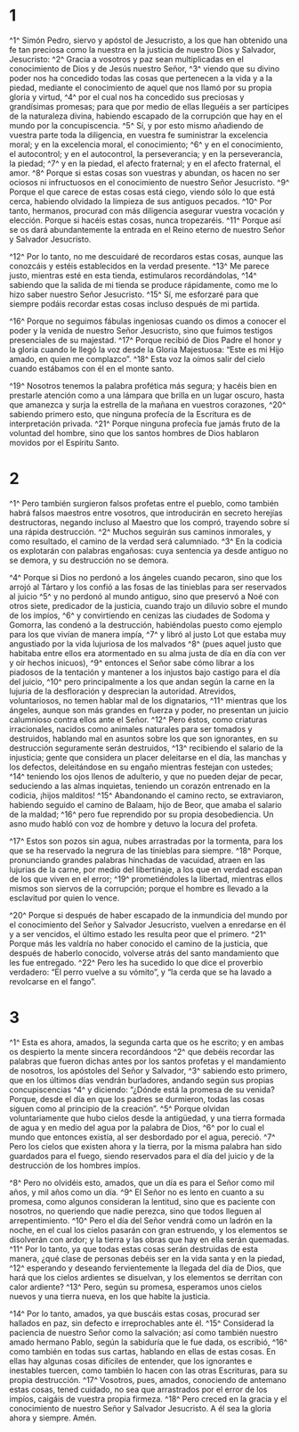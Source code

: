 # 1 
^1^ Simón Pedro, siervo y apóstol de Jesucristo, a los que han obtenido una fe tan preciosa como la nuestra en la justicia de nuestro Dios y Salvador, Jesucristo: ^2^ Gracia a vosotros y paz sean multiplicadas en el conocimiento de Dios y de Jesús nuestro Señor, ^3^ viendo que su divino poder nos ha concedido todas las cosas que pertenecen a la vida y a la piedad, mediante el conocimiento de aquel que nos llamó por su propia gloria y virtud, ^4^ por el cual nos ha concedido sus preciosas y grandísimas promesas; para que por medio de ellas lleguéis a ser partícipes de la naturaleza divina, habiendo escapado de la corrupción que hay en el mundo por la concupiscencia. ^5^ Sí, y por esto mismo añadiendo de vuestra parte toda la diligencia, en vuestra fe suministrar la excelencia moral; y en la excelencia moral, el conocimiento; ^6^ y en el conocimiento, el autocontrol; y en el autocontrol, la perseverancia; y en la perseverancia, la piedad; ^7^ y en la piedad, el afecto fraternal; y en el afecto fraternal, el amor. ^8^ Porque si estas cosas son vuestras y abundan, os hacen no ser ociosos ni infructuosos en el conocimiento de nuestro Señor Jesucristo. ^9^ Porque el que carece de estas cosas está ciego, viendo sólo lo que está cerca, habiendo olvidado la limpieza de sus antiguos pecados. ^10^ Por tanto, hermanos, procurad con más diligencia asegurar vuestra vocación y elección. Porque si hacéis estas cosas, nunca tropezaréis. ^11^ Porque así se os dará abundantemente la entrada en el Reino eterno de nuestro Señor y Salvador Jesucristo. 

^12^ Por lo tanto, no me descuidaré de recordaros estas cosas, aunque las conozcáis y estéis establecidos en la verdad presente. ^13^ Me parece justo, mientras esté en esta tienda, estimularos recordándolas, ^14^ sabiendo que la salida de mi tienda se produce rápidamente, como me lo hizo saber nuestro Señor Jesucristo. ^15^ Sí, me esforzaré para que siempre podáis recordar estas cosas incluso después de mi partida. 

^16^ Porque no seguimos fábulas ingeniosas cuando os dimos a conocer el poder y la venida de nuestro Señor Jesucristo, sino que fuimos testigos presenciales de su majestad. ^17^ Porque recibió de Dios Padre el honor y la gloria cuando le llegó la voz desde la Gloria Majestuosa: “Este es mi Hijo amado, en quien me complazco”. ^18^ Esta voz la oímos salir del cielo cuando estábamos con él en el monte santo. 

^19^ Nosotros tenemos la palabra profética más segura; y hacéis bien en prestarle atención como a una lámpara que brilla en un lugar oscuro, hasta que amanezca y surja la estrella de la mañana en vuestros corazones, ^20^ sabiendo primero esto, que ninguna profecía de la Escritura es de interpretación privada. ^21^ Porque ninguna profecía fue jamás fruto de la voluntad del hombre, sino que los santos hombres de Dios hablaron movidos por el Espíritu Santo. 

# 2 
^1^ Pero también surgieron falsos profetas entre el pueblo, como también habrá falsos maestros entre vosotros, que introducirán en secreto herejías destructoras, negando incluso al Maestro que los compró, trayendo sobre sí una rápida destrucción. ^2^ Muchos seguirán sus caminos inmorales, y como resultado, el camino de la verdad será calumniado. ^3^ En la codicia os explotarán con palabras engañosas: cuya sentencia ya desde antiguo no se demora, y su destrucción no se demora. 

^4^ Porque si Dios no perdonó a los ángeles cuando pecaron, sino que los arrojó al Tártaro y los confió a las fosas de las tinieblas para ser reservados al juicio ^5^ y no perdonó al mundo antiguo, sino que preservó a Noé con otros siete, predicador de la justicia, cuando trajo un diluvio sobre el mundo de los impíos, ^6^ y convirtiendo en cenizas las ciudades de Sodoma y Gomorra, las condenó a la destrucción, habiéndolas puesto como ejemplo para los que vivían de manera impía, ^7^ y libró al justo Lot que estaba muy angustiado por la vida lujuriosa de los malvados ^8^ (pues aquel justo que habitaba entre ellos era atormentado en su alma justa de día en día con ver y oír hechos inicuos), ^9^ entonces el Señor sabe cómo librar a los piadosos de la tentación y mantener a los injustos bajo castigo para el día del juicio, ^10^ pero principalmente a los que andan según la carne en la lujuria de la desfloración y desprecian la autoridad. Atrevidos, voluntariosos, no temen hablar mal de los dignatarios, ^11^ mientras que los ángeles, aunque son más grandes en fuerza y poder, no presentan un juicio calumnioso contra ellos ante el Señor. ^12^ Pero éstos, como criaturas irracionales, nacidos como animales naturales para ser tomados y destruidos, hablando mal en asuntos sobre los que son ignorantes, en su destrucción seguramente serán destruidos, ^13^ recibiendo el salario de la injusticia; gente que considera un placer deleitarse en el día, las manchas y los defectos, deleitándose en su engaño mientras festejan con ustedes; ^14^ teniendo los ojos llenos de adulterio, y que no pueden dejar de pecar, seduciendo a las almas inquietas, teniendo un corazón entrenado en la codicia, ¡hijos malditos! ^15^ Abandonando el camino recto, se extraviaron, habiendo seguido el camino de Balaam, hijo de Beor, que amaba el salario de la maldad; ^16^ pero fue reprendido por su propia desobediencia. Un asno mudo habló con voz de hombre y detuvo la locura del profeta. 

^17^ Estos son pozos sin agua, nubes arrastradas por la tormenta, para los que se ha reservado la negrura de las tinieblas para siempre. ^18^ Porque, pronunciando grandes palabras hinchadas de vacuidad, atraen en las lujurias de la carne, por medio del libertinaje, a los que en verdad escapan de los que viven en el error; ^19^ prometiéndoles la libertad, mientras ellos mismos son siervos de la corrupción; porque el hombre es llevado a la esclavitud por quien lo vence. 

^20^ Porque si después de haber escapado de la inmundicia del mundo por el conocimiento del Señor y Salvador Jesucristo, vuelven a enredarse en él y a ser vencidos, el último estado les resulta peor que el primero. ^21^ Porque más les valdría no haber conocido el camino de la justicia, que después de haberlo conocido, volverse atrás del santo mandamiento que les fue entregado. ^22^ Pero les ha sucedido lo que dice el proverbio verdadero: “El perro vuelve a su vómito”, y “la cerda que se ha lavado a revolcarse en el fango”. 

# 3 
^1^ Esta es ahora, amados, la segunda carta que os he escrito; y en ambas os despierto la mente sincera recordándoos ^2^ que debéis recordar las palabras que fueron dichas antes por los santos profetas y el mandamiento de nosotros, los apóstoles del Señor y Salvador, ^3^ sabiendo esto primero, que en los últimos días vendrán burladores, andando según sus propias concupiscencias ^4^ y diciendo: “¿Dónde está la promesa de su venida? Porque, desde el día en que los padres se durmieron, todas las cosas siguen como al principio de la creación”. ^5^ Porque olvidan voluntariamente que hubo cielos desde la antigüedad, y una tierra formada de agua y en medio del agua por la palabra de Dios, ^6^ por lo cual el mundo que entonces existía, al ser desbordado por el agua, pereció. ^7^ Pero los cielos que existen ahora y la tierra, por la misma palabra han sido guardados para el fuego, siendo reservados para el día del juicio y de la destrucción de los hombres impíos. 

^8^ Pero no olvidéis esto, amados, que un día es para el Señor como mil años, y mil años como un día. ^9^ El Señor no es lento en cuanto a su promesa, como algunos consideran la lentitud, sino que es paciente con nosotros, no queriendo que nadie perezca, sino que todos lleguen al arrepentimiento. ^10^ Pero el día del Señor vendrá como un ladrón en la noche, en el cual los cielos pasarán con gran estruendo, y los elementos se disolverán con ardor; y la tierra y las obras que hay en ella serán quemadas. ^11^ Por lo tanto, ya que todas estas cosas serán destruidas de esta manera, ¿qué clase de personas debéis ser en la vida santa y en la piedad, ^12^ esperando y deseando fervientemente la llegada del día de Dios, que hará que los cielos ardientes se disuelvan, y los elementos se derritan con calor ardiente? ^13^ Pero, según su promesa, esperamos unos cielos nuevos y una tierra nueva, en los que habite la justicia. 

^14^ Por lo tanto, amados, ya que buscáis estas cosas, procurad ser hallados en paz, sin defecto e irreprochables ante él. ^15^ Considerad la paciencia de nuestro Señor como la salvación; así como también nuestro amado hermano Pablo, según la sabiduría que le fue dada, os escribió, ^16^ como también en todas sus cartas, hablando en ellas de estas cosas. En ellas hay algunas cosas difíciles de entender, que los ignorantes e inestables tuercen, como también lo hacen con las otras Escrituras, para su propia destrucción. ^17^ Vosotros, pues, amados, conociendo de antemano estas cosas, tened cuidado, no sea que arrastrados por el error de los impíos, caigáis de vuestra propia firmeza. ^18^ Pero creced en la gracia y el conocimiento de nuestro Señor y Salvador Jesucristo. A él sea la gloria ahora y siempre. Amén. 